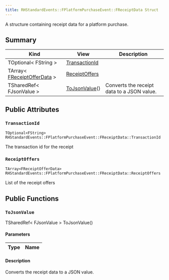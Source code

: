 ```yaml
---
title: RHStandardEvents::FPlatformPurchaseEvent::FReceiptData Struct
---
```

A structure containing receipt data for a platform purchase.

## Summary
| Kind | View | Description |
|------|------|-------------|
|TOptional< FString >|[TransactionId](/unreal-plugins/all/structrhstandardevents_1_1fplatformpurchaseevent_1_1freceiptdata/#structRHStandardEvents_1_1FPlatformPurchaseEvent_1_1FReceiptData_1a05a88a993e30f97dca63ad6919b21b6c)||
|TArray< [FReceiptOfferData](/unreal-plugins/all/structrhstandardevents_1_1fplatformpurchaseevent_1_1freceiptofferdata/#structRHStandardEvents_1_1FPlatformPurchaseEvent_1_1FReceiptOfferData) >|[ReceiptOffers](/unreal-plugins/all/structrhstandardevents_1_1fplatformpurchaseevent_1_1freceiptdata/#structRHStandardEvents_1_1FPlatformPurchaseEvent_1_1FReceiptData_1a1d2f0c5b6b66b280de087abb2d305df8)||
|TSharedRef< FJsonValue >|[ToJsonValue](/unreal-plugins/all/structrhstandardevents_1_1fplatformpurchaseevent_1_1freceiptdata/#structRHStandardEvents_1_1FPlatformPurchaseEvent_1_1FReceiptData_1ac1a69aa0d1a2c522a33271017e5088ab)()|Converts the receipt data to a JSON value.|
## Public Attributes



### `TransactionId` <a id="structRHStandardEvents_1_1FPlatformPurchaseEvent_1_1FReceiptData_1a05a88a993e30f97dca63ad6919b21b6c"></a>

`TOptional<FString> RHStandardEvents::FPlatformPurchaseEvent::FReceiptData::TransactionId`



The transaction id for the receipt 



### `ReceiptOffers` <a id="structRHStandardEvents_1_1FPlatformPurchaseEvent_1_1FReceiptData_1a1d2f0c5b6b66b280de087abb2d305df8"></a>

`TArray<FReceiptOfferData> RHStandardEvents::FPlatformPurchaseEvent::FReceiptData::ReceiptOffers`



List of the receipt offers 




## Public Functions



### `ToJsonValue` <a id="structRHStandardEvents_1_1FPlatformPurchaseEvent_1_1FReceiptData_1ac1a69aa0d1a2c522a33271017e5088ab"></a>

TSharedRef< FJsonValue > ToJsonValue()

#### Parameters

| Type | Name |
|------|------|

#### Description

Converts the receipt data to a JSON value.





